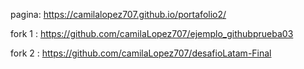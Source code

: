 pagina: https://camilalopez707.github.io/portafolio2/

fork 1 : https://github.com/camilaLopez707/ejemplo_githubprueba03

fork 2 : https://github.com/camilaLopez707/desafioLatam-Final
